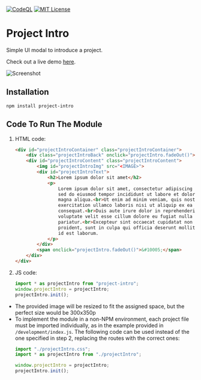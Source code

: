 [![CodeQL](https://github.com/Chema22R/project-intro/actions/workflows/codeql-analysis.yml/badge.svg)](https://github.com/Chema22R/project-intro/actions/workflows/codeql-analysis.yml)
[![MIT License](https://camo.githubusercontent.com/d59450139b6d354f15a2252a47b457bb2cc43828/68747470733a2f2f696d672e736869656c64732e696f2f6e706d2f6c2f7365727665726c6573732e737667)](LICENSE)

# Project Intro
Simple UI modal to introduce a project.

Check out a live demo [here](https://3d-previewer.chema22r.com/).

![Screenshot](https://i.postimg.cc/435D6GXP/Screen-Shot-2020-03-24-at-16-18-48.png)

## Installation
```
npm install project-intro
```

## Code To Run The Module
1. HTML code:
    ```html
    <div id="projectIntroContainer" class="projectIntroContainer">
        <div class="projectIntroBack" onclick="projectIntro.fadeOut()"></div>
        <div id="projectIntroContent" class="projectIntroContent">
            <img id="projectIntroImg" src="<IMAGE>">
            <div id="projectIntroText">
                <h2>Lorem ipsum dolor sit amet</h2>
                <p>
                    Lorem ipsum dolor sit amet, consectetur adipiscing elit,
                    sed do eiusmod tempor incididunt ut labore et dolore
                    magna aliqua.<br>Ut enim ad minim veniam, quis nostrud
                    exercitation ullamco laboris nisi ut aliquip ex ea commodo
                    consequat.<br>Duis aute irure dolor in reprehenderit in
                    voluptate velit esse cillum dolore eu fugiat nulla
                    pariatur.<br>Excepteur sint occaecat cupidatat non
                    proident, sunt in culpa qui officia deserunt mollit anim
                    id est laborum.
                </p>
            </div>
            <span onclick="projectIntro.fadeOut()">&#10005;</span>
        </div>
    </div>
    ```
2. JS code:
    ```js
    import * as projectIntro from "project-intro";
    window.projectIntro = projectIntro;
    projectIntro.init();
    ```

* The provided image will be resized to fit the assigned space, but the perfect size would be 300x350p
* To implement the module in a non-NPM environment, each project file must be imported individually, as in the example provided in `/development/index.js`. The following code can be used instead of the one specified in step 2, replacing the routes with the correct ones:
    ```js
    import "./projectIntro.css";
    import * as projectIntro from "./projectIntro";

    window.projectIntro = projectIntro;
    projectIntro.init();
    ```
